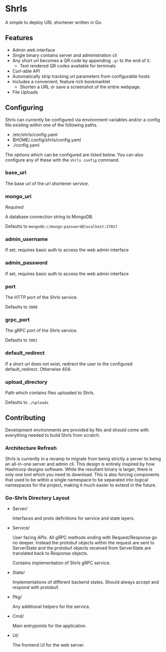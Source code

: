 # Shrls

A simple to deploy URL shortener written in Go.

## Features

  - Admin web interface
  - Single binary contains server and administration cli
  - Any short url becomes a QR code by appending `.qr` to the end of it.
    - Text rendered QR codes available for terminals
  - Curl-able API
  - Automatically strip tracking url parameters from configurable hosts
  - Includes a convenient, feature rich bookmarklet
    - Shorten a URL or save a screenshot of the entire webpage.
  - File Uploads

## Configuring

Shrls can currently be configured via environment variables and/or a config file existing within one of the following paths.

  - /etc/shrls/config.yaml
  - $HOME/.config/shrls/config.yaml
  - ./config.yaml

The options which can be configured are listed below. You can also configure any of these with the `shrls config` command.

### base_url

The base url of the url shortener service.

### mongo_uri

*Required*

A database connection string to MongoDB.

Defaults to `mongodb://mongo:password@localhost:27017`

### admin_username

If set, requires basic auth to access the web admin interface

### admin_password

If set, requires basic auth to access the web admin interface

### port

The HTTP port of the Shrls service.

Defaults to `3000`

### grpc_port

The gRPC port of the Shrls service.

Defaults to `3001`

### default_redirect

If a short url does not exist, redirect the user to the configured default_redirect. Otherwise 404.

### upload_directory

Path which contains files uploaded to Shrls.

Defaults to `./uploads`

## Contributing

Development environments are provided by Nix and should come with everything
needed to build Shrls from scratch.

### Architecture Refresh

Shrls is currently in a revamp to migrate from being strictly a server to being
an all-in-one server and admin cli. This design is entirely inspired by how
Hashicorp designs software. While the resultant binary is larger, there is only
one tool which you need to download. This is also forcing components that used
to be within a single namespace to be separated into logical namespaces for the
project, making it much easier to extend in the future.

### Go-Shrls Directory Layout

- Server/

  Interfaces and proto definitions for service and state layers.

- Service/

  User facing APIs. All gRPC methods ending with Request/Response go no deeper.
  Instead the protobuf objects within the request are sent to ServerState and
  the protobuf objects received from ServerState are translated back to
  Response objects.

  Contains implementation of Shrls gRPC service.

- State/

  Implementations of different backend states. Should always accept and respond
  with protobuf.

- Pkg/

  Any additional helpers for the service.

- Cmd/

  Main entrypoints for the application.

- UI/

  The frontend UI for the web server.
